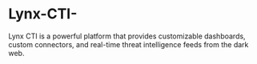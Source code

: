 # Lynx-CTI-
Lynx CTI is a powerful platform that provides customizable dashboards, custom connectors, and real-time threat intelligence feeds from the dark web.
